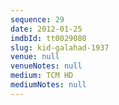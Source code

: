 ```yaml
---
sequence: 29
date: 2012-01-25
imdbId: tt0029080
slug: kid-galahad-1937
venue: null
venueNotes: null
medium: TCM HD
mediumNotes: null
---
```


